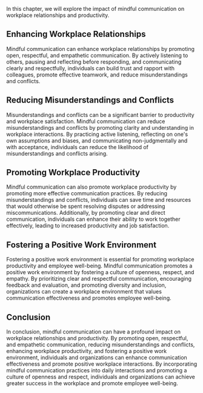 
In this chapter, we will explore the impact of mindful communication on workplace relationships and productivity.

Enhancing Workplace Relationships
---------------------------------

Mindful communication can enhance workplace relationships by promoting open, respectful, and empathetic communication. By actively listening to others, pausing and reflecting before responding, and communicating clearly and respectfully, individuals can build trust and rapport with colleagues, promote effective teamwork, and reduce misunderstandings and conflicts.

Reducing Misunderstandings and Conflicts
----------------------------------------

Misunderstandings and conflicts can be a significant barrier to productivity and workplace satisfaction. Mindful communication can reduce misunderstandings and conflicts by promoting clarity and understanding in workplace interactions. By practicing active listening, reflecting on one's own assumptions and biases, and communicating non-judgmentally and with acceptance, individuals can reduce the likelihood of misunderstandings and conflicts arising.

Promoting Workplace Productivity
--------------------------------

Mindful communication can also promote workplace productivity by promoting more effective communication practices. By reducing misunderstandings and conflicts, individuals can save time and resources that would otherwise be spent resolving disputes or addressing miscommunications. Additionally, by promoting clear and direct communication, individuals can enhance their ability to work together effectively, leading to increased productivity and job satisfaction.

Fostering a Positive Work Environment
-------------------------------------

Fostering a positive work environment is essential for promoting workplace productivity and employee well-being. Mindful communication promotes a positive work environment by fostering a culture of openness, respect, and empathy. By prioritizing clear and respectful communication, encouraging feedback and evaluation, and promoting diversity and inclusion, organizations can create a workplace environment that values communication effectiveness and promotes employee well-being.

Conclusion
----------

In conclusion, mindful communication can have a profound impact on workplace relationships and productivity. By promoting open, respectful, and empathetic communication, reducing misunderstandings and conflicts, enhancing workplace productivity, and fostering a positive work environment, individuals and organizations can enhance communication effectiveness and promote positive workplace interactions. By incorporating mindful communication practices into daily interactions and promoting a culture of openness and respect, individuals and organizations can achieve greater success in the workplace and promote employee well-being.
